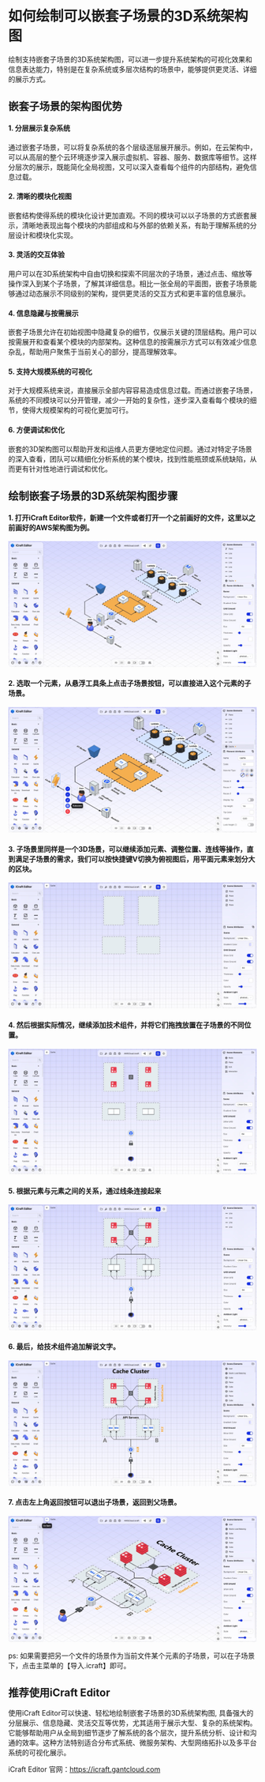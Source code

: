 <!--
 * @Descripttion: 
 * @MainAuthor: 
-->

# 如何绘制可以嵌套子场景的3D系统架构图


绘制支持嵌套子场景的3D系统架构图，可以进一步提升系统架构的可视化效果和信息表达能力，特别是在复杂系统或多层次结构的场景中，能够提供更灵活、详细的展示方式。

## 嵌套子场景的架构图优势

#### 1. 分层展示复杂系统

通过嵌套子场景，可以将复杂系统的各个层级逐层展开展示。例如，在云架构中，可以从高层的整个云环境逐步深入展示虚拟机、容器、服务、数据库等细节。这样分层次的展示，既能简化全局视图，又可以深入查看每个组件的内部结构，避免信息过载。

#### 2. 清晰的模块化视图

嵌套结构使得系统的模块化设计更加直观。不同的模块可以以子场景的方式嵌套展示，清晰地表现出每个模块的内部组成和与外部的依赖关系，有助于理解系统的分层设计和模块化实现。

#### 3. 灵活的交互体验

用户可以在3D系统架构中自由切换和探索不同层次的子场景，通过点击、缩放等操作深入到某个子场景，了解其详细信息。相比一张全局的平面图，嵌套子场景能够通过动态展示不同级别的架构，提供更灵活的交互方式和更丰富的信息展示。

#### 4. 信息隐藏与按需展示

嵌套子场景允许在初始视图中隐藏复杂的细节，仅展示关键的顶层结构。用户可以按需展开和查看某个模块的内部架构。这种信息的按需展示方式可以有效减少信息杂乱，帮助用户聚焦于当前关心的部分，提高理解效率。

#### 5. 支持大规模系统的可视化

对于大规模系统来说，直接展示全部内容容易造成信息过载。而通过嵌套子场景，系统的不同模块可以分开管理，减少一开始的复杂性，逐步深入查看每个模块的细节，使得大规模架构的可视化更加可行。

#### 6. 方便调试和优化

嵌套的3D架构图可以帮助开发和运维人员更方便地定位问题。通过对特定子场景的深入查看，团队可以精细化分析系统的某个模块，找到性能瓶颈或系统缺陷，从而更有针对性地进行调试和优化。


## 绘制嵌套子场景的3D系统架构图步骤

#### 1. 打开iCraft Editor软件，新建一个文件或者打开一个之前画好的文件，这里以之前画好的AWS架构图为例。
![system architecture diagram](../public/blog/subscene/1.jpg)
#### 2. 选取一个元素，从悬浮工具条上点击子场景按钮，可以直接进入这个元素的子场景。
![system architecture diagram](../public/blog/subscene/2.jpg)
#### 3. 子场景里同样是一个3D场景，可以继续添加元素、调整位置、连线等操作，直到满足子场景的需求，我们可以按快捷键V切换为俯视图后，用平面元素来划分大的区块。
![system architecture diagram](../public/blog/subscene/3.jpg)
#### 4. 然后根据实际情况，继续添加技术组件，并将它们拖拽放置在子场景的不同位置。
![system architecture diagram](../public/blog/subscene/4.jpg)
#### 5. 根据元素与元素之间的关系，通过线条连接起来
![system architecture diagram](../public/blog/subscene/5.jpg)
#### 6. 最后，给技术组件追加解说文字。 
![system architecture diagram](../public/blog/subscene/6.jpg)
#### 7. 点击左上角返回按钮可以退出子场景，返回到父场景。
![system architecture diagram](../public/blog/subscene/7.jpg)

ps: 如果需要把另一个文件的场景作为当前文件某个元素的子场景，可以在子场景下，点击主菜单的【导入.icraft】即可。

## 推荐使用iCraft Editor
使用iCraft Editor可以快速、轻松地绘制嵌套子场景的3D系统架构图, 具备强大的分层展示、信息隐藏、灵活交互等优势，尤其适用于展示大型、复杂的系统架构。它能够帮助用户从全局到细节逐步了解系统的各个层次，提升系统分析、设计和沟通的效率。这种方法特别适合分布式系统、微服务架构、大型网络拓扑以及多平台系统的可视化展示。

iCraft Editor 官网：https://icraft.gantcloud.com